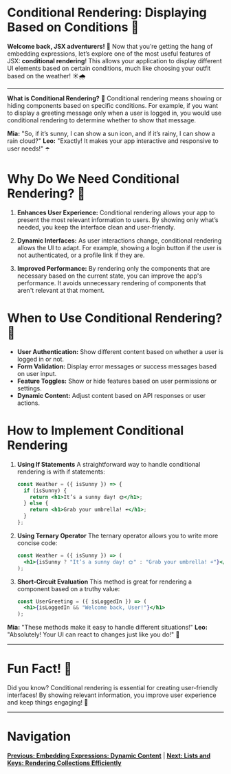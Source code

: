 
# Conditional Rendering: Displaying Based on Conditions 🚦

**Welcome back, JSX adventurers!** 🌈
Now that you’re getting the hang of embedding expressions, let’s explore one of the most useful features of JSX: **conditional rendering**! This allows your application to display different UI elements based on certain conditions, much like choosing your outfit based on the weather! ☀️🌧️

---

**What is Conditional Rendering?** 🤔
Conditional rendering means showing or hiding components based on specific conditions. For example, if you want to display a greeting message only when a user is logged in, you would use conditional rendering to determine whether to show that message.

**Mia:** "So, if it’s sunny, I can show a sun icon, and if it’s rainy, I can show a rain cloud?"
**Leo:** "Exactly! It makes your app interactive and responsive to user needs!" ☂️

# Why Do We Need Conditional Rendering? 🌟

1. **Enhances User Experience:**
   Conditional rendering allows your app to present the most relevant information to users. By showing only what’s needed, you keep the interface clean and user-friendly.

2. **Dynamic Interfaces:**
   As user interactions change, conditional rendering allows the UI to adapt. For example, showing a login button if the user is not authenticated, or a profile link if they are.

3. **Improved Performance:**
   By rendering only the components that are necessary based on the current state, you can improve the app's performance. It avoids unnecessary rendering of components that aren't relevant at that moment.

# When to Use Conditional Rendering? 🤔

- **User Authentication:** Show different content based on whether a user is logged in or not.
- **Form Validation:** Display error messages or success messages based on user input.
- **Feature Toggles:** Show or hide features based on user permissions or settings.
- **Dynamic Content:** Adjust content based on API responses or user actions.

# How to Implement Conditional Rendering

1. **Using If Statements**
   A straightforward way to handle conditional rendering is with if statements:
   ```jsx
   const Weather = ({ isSunny }) => {
     if (isSunny) {
       return <h1>It’s a sunny day! 🌞</h1>;
     } else {
       return <h1>Grab your umbrella! ☔</h1>;
     }
   };
   ```

2. **Using Ternary Operator**
   The ternary operator allows you to write more concise code:
   ```jsx
   const Weather = ({ isSunny }) => (
     <h1>{isSunny ? "It’s a sunny day! 🌞" : "Grab your umbrella! ☔"}</h1>
   );
   ```

3. **Short-Circuit Evaluation**
   This method is great for rendering a component based on a truthy value:
   ```jsx
   const UserGreeting = ({ isLoggedIn }) => (
     <h1>{isLoggedIn && "Welcome back, User!"}</h1>
   );
   ```

**Mia:** "These methods make it easy to handle different situations!"
**Leo:** "Absolutely! Your UI can react to changes just like you do!" 🎉

---

# Fun Fact! 🎈
Did you know? Conditional rendering is essential for creating user-friendly interfaces! By showing relevant information, you improve user experience and keep things engaging! 🌟

---

# Navigation

**[Previous: Embedding Expressions: Dynamic Content](./embedding-expressions.md)** | **[Next: Lists and Keys: Rendering Collections Efficiently](./lists-and-keys.md)**
